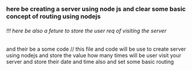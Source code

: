 <h3>here be creating a server using node js and clear some basic concept of routing using nodejs</h3>
<h6>!!! here be also a feture to store the user req  of visiting the server </h6> and their be a some code 
// this file and code will be use to create server using nodejs and store the value how many times will be  user visit your server and store their date and time also and set some basic routing
<script>
const http = require("http");
const fs = require("fs");
const server = http.createServer((req, res) => {
  const timestamp = Date.now();
  const date = new Date(timestamp);
  const istDate = date.toLocaleString("en-IN", { timeZone: "Asia/Kolkata" });

  fs.appendFile("log.txt", istDate, (err, data) => {
    switch (req.url) {
      case "/":
        res.end("hello your server will be on home page ");
        break;
      case "/about":
        res.end("your serever goes s a long ");
        break;
      default:
        res.end("404 ");
    }
  });
  console.log("new request arrived");
});

const port = 3000;
server.listen(port, () => {
  console.log(`http://localhost:${port}`);
});
</script>
